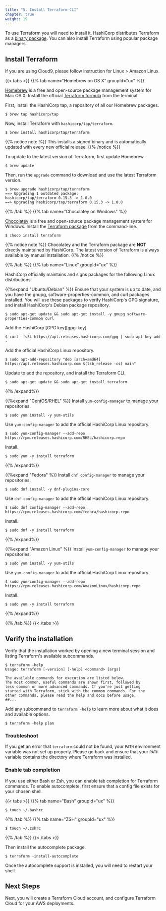 ```yaml
---
title: "5. Install Terraform CLI"
chapter: true
weight: 19
---
```


To use Terraform you will need to install it. HashiCorp distributes Terraform as a [binary package](https://www.terraform.io/downloads.html). You can also install Terraform using popular package managers.

## Install Terraform

If you are using Cloud9, please follow instruction for Linux > Amazon Linux.

{{< tabs >}}
{{% tab name="Homebrew on OS X" groupId="ux" %}}

[Homebrew](https://brew.sh) is a free and open-source package management system
for Mac OS X. Install the official [Terraform
formula](https://github.com/hashicorp/homebrew-tap) from the terminal.

First, install the HashiCorp tap, a repository of all our Homebrew packages.

```shell-session
$ brew tap hashicorp/tap
```

Now, install Terraform with `hashicorp/tap/terraform`.

```shell-session
$ brew install hashicorp/tap/terraform
```

{{% notice note %}} 
This installs a signed binary and is automatically updated with
every new official release.
{{% /notice %}}

To update to the latest version of Terraform, first update Homebrew.

```shell-session
$ brew update
```

Then, run the `upgrade` command to download and use the latest Terraform version.

```shell-session
$ brew upgrade hashicorp/tap/terraform
==> Upgrading 1 outdated package:
hashicorp/tap/terraform 0.15.3 -> 1.0.0
==> Upgrading hashicorp/tap/terraform 0.15.3 -> 1.0.0
```
{{% /tab %}}
{{% tab name="Chocolatey on Windows" %}}

[Chocolatey](https://chocolatey.org/) is a free and open-source package
management system for Windows. Install the [Terraform
package](https://chocolatey.org/packages/terraform) from the command-line.

```shell-session
$ choco install terraform
```

{{% notice note %}}
Chocolatey and the Terraform package are **NOT** directly maintained
by HashiCorp. The latest version of Terraform is always available by manual
installation.
{{% /notice %}}

{{% /tab %}}
{{% tab name="Linux" groupId="ux" %}}

HashiCorp officially maintains and signs packages for the following Linux distributions.

{{%expand "Ubuntu/Debian" %}}
Ensure that your system is up to date, and you have the gnupg,
software-properties-common, and curl packages installed. You will use these packages to
verify HashiCorp's GPG signature, and install HashiCorp's Debian package
repository.

```shell-session
$ sudo apt-get update && sudo apt-get install -y gnupg software-properties-common curl
```

Add the HashiCorp [GPG key][gpg-key].

```shell-session
$ curl -fsSL https://apt.releases.hashicorp.com/gpg | sudo apt-key add -
```

Add the official HashiCorp Linux repository.

```shell-session
$ sudo apt-add-repository "deb [arch=amd64] https://apt.releases.hashicorp.com $(lsb_release -cs) main"
```

Update to add the repository, and install the Terraform CLI.

```shell-session
$ sudo apt-get update && sudo apt-get install terraform
```
{{% /expand%}}

{{%expand "CentOS/RHEL" %}}
Install `yum-config-manager` to manage your repositories.

```shell-session
$ sudo yum install -y yum-utils
```

Use `yum-config-manager` to add the official HashiCorp Linux repository.

```shell-session
$ sudo yum-config-manager --add-repo https://rpm.releases.hashicorp.com/RHEL/hashicorp.repo
```

Install.

```shell-session
$ sudo yum -y install terraform
```
{{% /expand%}}

{{%expand "Fedora" %}}
Install `dnf config-manager` to manage your repositories.

```shell-session
$ sudo dnf install -y dnf-plugins-core
```

Use `dnf config-manager` to add the official HashiCorp Linux repository.

```shell-session
$ sudo dnf config-manager --add-repo https://rpm.releases.hashicorp.com/fedora/hashicorp.repo
```

Install.

```shell-session
$ sudo dnf -y install terraform
```
{{% /expand%}}

{{%expand "Amazon Linux" %}}
Install `yum-config-manager` to manage your repositories.

```shell-session
$ sudo yum install -y yum-utils
```

Use `yum-config-manager` to add the official HashiCorp Linux repository.

```shell-session
$ sudo yum-config-manager --add-repo https://rpm.releases.hashicorp.com/AmazonLinux/hashicorp.repo
```

Install.

```shell-session
$ sudo yum -y install terraform
```
{{% /expand%}}

{{% /tab %}}
{{< /tabs >}}

## Verify the installation

Verify that the installation worked by opening a new terminal session and listing Terraform's available subcommands.

```shell-session
$ terraform -help
Usage: terraform [-version] [-help] <command> [args]

The available commands for execution are listed below.
The most common, useful commands are shown first, followed by
less common or more advanced commands. If you're just getting
started with Terraform, stick with the common commands. For the
other commands, please read the help and docs before usage.
##...
```

Add any subcommand to `terraform -help` to learn more about what it does and available options.

```shell-session
$ terraform -help plan
```

### Troubleshoot

If you get an error that `terraform` could not be found, your `PATH` environment
variable was not set up properly. Please go back and ensure that your `PATH`
variable contains the directory where Terraform was installed.

### Enable tab completion

If you use either Bash or Zsh, you can enable tab completion for Terraform
commands. To enable autocomplete, first ensure that a config file exists for
your chosen shell.

{{< tabs >}}
{{% tab name="Bash" groupId="ux" %}}
```shell-session
$ touch ~/.bashrc
```
{{% /tab %}}
{{% tab name="ZSH" groupId="ux" %}}
```shell-session
$ touch ~/.zshrc
```
{{% /tab %}}
{{< /tabs >}}

Then install the autocomplete package.

```shell-session
$ terraform -install-autocomplete
```

Once the autocomplete support is installed, you will need to restart your shell.

## Next Steps

Next, you will create a Terraform Cloud account, and configure Terraform Cloud for your AWS deployments.
